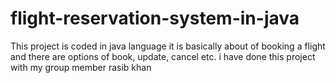 # flight-reservation-system-in-java
This project is coded in java language it is basically about of booking a flight and there are options of book, update, cancel etc. i have done this project with my group member rasib khan
